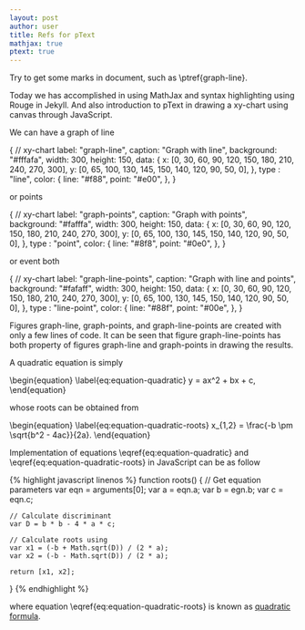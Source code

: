 ```yaml
---
layout: post
author: user
title: Refs for pText
mathjax: true
ptext: true
---
```


Try to get some marks in document, such as \ptref{graph-line}.

Today we has accomplished in using MathJax and syntax highlighting using Rouge in Jekyll. And also introduction to pText in drawing a xy-chart using canvas through JavaScript.

We can have a graph of line

<ptext>
{ // xy-chart
	label: "graph-line",
	caption: "Graph with line",
	background: "#fffafa",
	width: 300,
	height: 150,
	data: {
		x: [0, 30, 60, 90, 120, 150, 180, 210, 240, 270, 300],
		y: [0, 65, 100, 130, 145, 150, 140, 120, 90, 50, 0],
	},
	type : "line",
	color: {
		line: "#f88",
		point: "#e00",
	},
}
</ptext>


or points

<ptext>
{ // xy-chart
	label: "graph-points",
	caption: "Graph with points",
	background: "#fafffa",
	width: 300,
	height: 150,
	data: {
		x: [0, 30, 60, 90, 120, 150, 180, 210, 240, 270, 300],
		y: [0, 65, 100, 130, 145, 150, 140, 120, 90, 50, 0],
	},
	type : "point",
	color: {
		line: "#8f8",
		point: "#0e0",
	},
}
</ptext>

or event both

<ptext>
{ // xy-chart
	label: "graph-line-points",
	caption: "Graph with line and points",
	background: "#fafaff",
	width: 300,
	height: 150,
	data: {
		x: [0, 30, 60, 90, 120, 150, 180, 210, 240, 270, 300],
		y: [0, 65, 100, 130, 145, 150, 140, 120, 90, 50, 0],
	},
	type : "line-point",
	color: {
		line: "#88f",
		point: "#00e",
	},
}
</ptext>

Figures <ptref>graph-line</ptref>, <ptref>graph-points</ptref>, and <ptref>graph-line-points</ptref> are created with only a few lines of code. It can be seen that figure <ptref>graph-line-points</ptref> has both property of figures <ptref>graph-line</ptref> and <ptref>graph-points</ptref> in drawing the results.

A quadratic equation is simply

\begin{equation}
\label{eq:equation-quadratic}
y = ax^2 + bx + c,
\end{equation}

whose roots can be obtained from

\begin{equation}
\label{eq:equation-quadratic-roots}
x_{1,2} = \frac{-b \pm \sqrt{b^2 - 4ac}}{2a}.
\end{equation}

Implementation of equations \eqref{eq:equation-quadratic} and \eqref{eq:equation-quadratic-roots} in JavaScript can be as follow

{% highlight javascript linenos %}
function roots() {
	// Get equation parameters
	var eqn = arguments[0];
	var a = eqn.a;
	var b = egn.b;
	var c = eqn.c;
	
	// Calculate discriminant
	var D = b * b - 4 * a * c;
	
	// Calculate roots using 
	var x1 = (-b + Math.sqrt(D)) / (2 * a);
	var x2 = (-b - Math.sqrt(D)) / (2 * a);
	
	return [x1, x2];
}
{% endhighlight %}

where equation \eqref{eq:equation-quadratic-roots} is known as [quadratic formula](https://en.wikipedia.org/wiki/Quadratic_formula).

